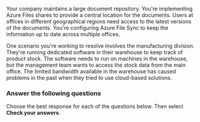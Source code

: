 
Your company maintains a large document repository. You're implementing Azure Files shares to provide a central location for the documents. Users at offices in different geographical regions need access to the latest versions of the documents. You're configuring Azure File Sync to keep the information up to date across multiple offices.

One scenario you're working to resolve involves the manufacturing division. They're running dedicated software in their warehouse to keep track of product stock. The software needs to run on machines in the warehouse, but the management team wants to access the stock data from the main office. The limited bandwidth available in the warehouse has caused problems in the past when they tried to use cloud-based solutions.

### Answer the following questions

Choose the best response for each of the questions below. Then select **Check your answers**.